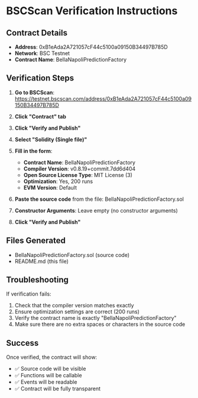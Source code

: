 # BSCScan Verification Instructions

## Contract Details
- **Address**: 0xB1eAda2A721057cF44c5100a09150B34497B785D
- **Network**: BSC Testnet
- **Contract Name**: BellaNapoliPredictionFactory

## Verification Steps

1. **Go to BSCScan**: https://testnet.bscscan.com/address/0xB1eAda2A721057cF44c5100a09150B34497B785D

2. **Click "Contract" tab**

3. **Click "Verify and Publish"**

4. **Select "Solidity (Single file)"**

5. **Fill in the form**:
   - **Contract Name**: BellaNapoliPredictionFactory
   - **Compiler Version**: v0.8.19+commit.7dd6d404
   - **Open Source License Type**: MIT License (3)
   - **Optimization**: Yes, 200 runs
   - **EVM Version**: Default

6. **Paste the source code** from the file: BellaNapoliPredictionFactory.sol

7. **Constructor Arguments**: Leave empty (no constructor arguments)

8. **Click "Verify and Publish"**

## Files Generated
- BellaNapoliPredictionFactory.sol (source code)
- README.md (this file)

## Troubleshooting
If verification fails:
1. Check that the compiler version matches exactly
2. Ensure optimization settings are correct (200 runs)
3. Verify the contract name is exactly "BellaNapoliPredictionFactory"
4. Make sure there are no extra spaces or characters in the source code

## Success
Once verified, the contract will show:
- ✅ Source code will be visible
- ✅ Functions will be callable
- ✅ Events will be readable
- ✅ Contract will be fully transparent
